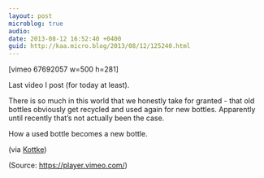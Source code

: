 ```yaml
---
layout: post
microblog: true
audio: 
date: 2013-08-12 16:52:40 +0400
guid: http://kaa.micro.blog/2013/08/12/125240.html
---
```

[vimeo 67692057 w=500 h=281]
<p>Last video I post (for today at least).</p>

<p>There is so much in this world that we honestly take for granted - that old bottles obviously get recycled and used again for new bottles. Apparently until recently that&rsquo;s not actually been the case.</p>

<p>How a used bottle becomes a new bottle.</p>

<p>(via <a href="http://kottke.org/13/06/how-recycled-glass-bottles-are-made">Kottke</a>)</p><div class="attribution">(<span>Source:</span> <a href="https://player.vimeo.com/">https://player.vimeo.com/</a>)</div>
